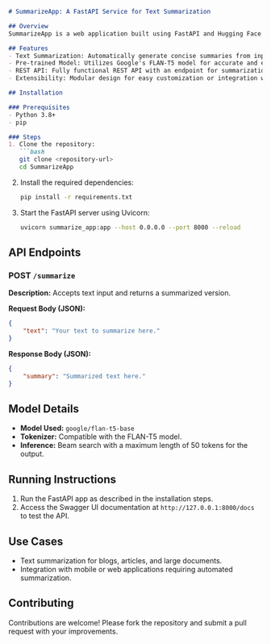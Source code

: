 
```markdown
# SummarizeApp: A FastAPI Service for Text Summarization

## Overview
SummarizeApp is a web application built using FastAPI and Hugging Face's FLAN-T5 model to provide concise and accurate text summarization. The app allows users to send text data and receive a summarized version in response.

## Features
- Text Summarization: Automatically generate concise summaries from input text.
- Pre-trained Model: Utilizes Google's FLAN-T5 model for accurate and efficient summarization.
- REST API: Fully functional REST API with an endpoint for summarization.
- Extensibility: Modular design for easy customization or integration with other applications.

## Installation

### Prerequisites
- Python 3.8+
- pip

### Steps
1. Clone the repository:
   ```bash
   git clone <repository-url>
   cd SummarizeApp
   ```

2. Install the required dependencies:
   ```bash
   pip install -r requirements.txt
   ```

3. Start the FastAPI server using Uvicorn:
   ```bash
   uvicorn summarize_app:app --host 0.0.0.0 --port 8000 --reload
   ```

## API Endpoints

### POST `/summarize`
**Description:** Accepts text input and returns a summarized version.

**Request Body (JSON):**
```json
{
    "text": "Your text to summarize here."
}
```

**Response Body (JSON):**
```json
{
    "summary": "Summarized text here."
}
```

## Model Details
- **Model Used:** `google/flan-t5-base`
- **Tokenizer:** Compatible with the FLAN-T5 model.
- **Inference:** Beam search with a maximum length of 50 tokens for the output.

## Running Instructions
1. Run the FastAPI app as described in the installation steps.
2. Access the Swagger UI documentation at `http://127.0.0.1:8000/docs` to test the API.

## Use Cases
- Text summarization for blogs, articles, and large documents.
- Integration with mobile or web applications requiring automated summarization.

## Contributing
Contributions are welcome! Please fork the repository and submit a pull request with your improvements.
